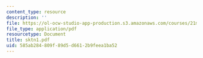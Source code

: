 ```yaml
---
content_type: resource
description: ''
file: https://ol-ocw-studio-app-production.s3.amazonaws.com/courses/21m-735-technical-design-scenery-mechanisms-and-special-effects-spring-2004/585ab284809f89d5d6612b9feea1ba52_sktn1.pdf
file_type: application/pdf
resourcetype: Document
title: sktn1.pdf
uid: 585ab284-809f-89d5-d661-2b9feea1ba52
---
```

